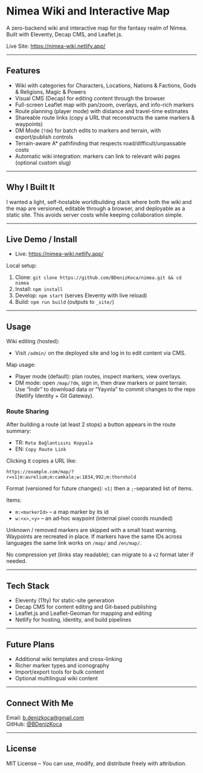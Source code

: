 # Nimea Wiki and Interactive Map

A zero-backend wiki and interactive map for the fantasy realm of Nimea. Built with Eleventy, Decap CMS, and Leaflet.js.

Live Site: https://nimea-wiki.netlify.app/

---

## Features

- Wiki with categories for Characters, Locations, Nations & Factions, Gods & Religions, Magic & Powers
- Visual CMS (Decap) for editing content through the browser
- Full-screen Leaflet map with pan/zoom, overlays, and info-rich markers
- Route planning (player mode) with distance and travel-time estimates
- Shareable route links (copy a URL that reconstructs the same markers & waypoints)
- DM Mode (`?dm`) for batch edits to markers and terrain, with export/publish controls
- Terrain-aware A* pathfinding that respects road/difficult/unpassable costs
- Automatic wiki integration: markers can link to relevant wiki pages (optional custom slug)

---

## Why I Built It

I wanted a light, self-hostable worldbuilding stack where both the wiki and the map are versioned, editable through a browser, and deployable as a static site. This avoids server costs while keeping collaboration simple.

---

## Live Demo / Install

- Live: https://nimea-wiki.netlify.app/

Local setup:
1. Clone: `git clone https://github.com/BDenizKoca/nimea.git && cd nimea`
2. Install: `npm install`
3. Develop: `npm start` (serves Eleventy with live reload)
4. Build: `npm run build` (outputs to `_site/`)

---

## Usage

Wiki editing (hosted):
- Visit `/admin/` on the deployed site and log in to edit content via CMS.

Map usage:
- Player mode (default): plan routes, inspect markers, view overlays.
- DM mode: open `/map/?dm`, sign in, then draw markers or paint terrain. Use “İndir” to download data or “Yayınla” to commit changes to the repo (Netlify Identity + Git Gateway).

### Route Sharing

After building a route (at least 2 stops) a button appears in the route summary:

- TR: `Rota Bağlantısını Kopyala`
- EN: `Copy Route Link`

Clicking it copies a URL like:
```
https://example.com/map/?r=v1|m:aurelium;m:camkale;w:1834,992;m:thornhold
```

Format (versioned for future changes):
`v1|` then a `;`-separated list of items.

Items:
- `m:<markerId>` – a map marker by its id
- `w:<x>,<y>` – an ad‑hoc waypoint (internal pixel coords rounded)

Unknown / removed markers are skipped with a small toast warning. Waypoints are recreated in place. If markers have the same IDs across languages the same link works on `/map/` and `/en/map/`.

No compression yet (links stay readable); can migrate to a `v2` format later if needed.

---

## Tech Stack

- Eleventy (11ty) for static-site generation
- Decap CMS for content editing and Git-based publishing
- Leaflet.js and Leaflet-Geoman for mapping and editing
- Netlify for hosting, identity, and build pipelines

---

## Future Plans

- Additional wiki templates and cross-linking
- Richer marker types and iconography
- Import/export tools for bulk content
- Optional multilingual wiki content

---

## Connect With Me  
Email: [b.denizkoca@gmail.com](mailto:b.denizkoca@gmail.com)  
GitHub: [@BDenizKoca](https://github.com/BDenizKoca)  

---

## License  
MIT License – You can use, modify, and distribute freely with attribution.  
